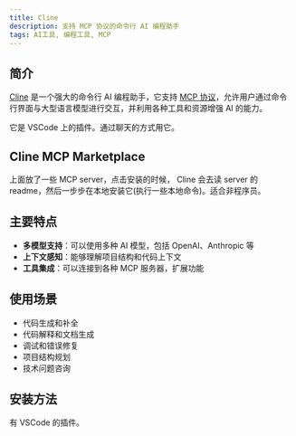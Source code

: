 ```yaml
---
title: Cline
description: 支持 MCP 协议的命令行 AI 编程助手
tags: AI工具, 编程工具, MCP
---
```


## 简介

[Cline](https://cline.bot/) 是一个强大的命令行 AI 编程助手，它支持 [MCP 协议](../m/mcp.md)，允许用户通过命令行界面与大型语言模型进行交互，并利用各种工具和资源增强 AI 的能力。

它是 VSCode 上的插件。通过聊天的方式用它。

## Cline MCP Marketplace
上面放了一些 MCP server，点击安装的时候， Cline 会去读 server 的 readme，然后一步步在本地安装它(执行一些本地命令)。适合非程序员。

## 主要特点

- **多模型支持**：可以使用多种 AI 模型，包括 OpenAI、Anthropic 等
- **上下文感知**：能够理解项目结构和代码上下文
- **工具集成**：可以连接到各种 MCP 服务器，扩展功能

## 使用场景

- 代码生成和补全
- 代码解释和文档生成
- 调试和错误修复
- 项目结构规划
- 技术问题咨询

## 安装方法

有 VSCode 的插件。